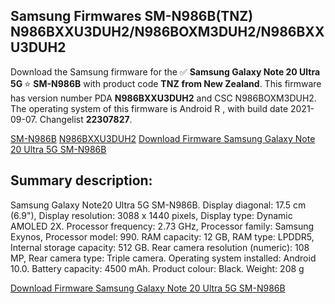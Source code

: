 <h2>Samsung Firmwares SM-N986B(TNZ) N986BXXU3DUH2/N986BOXM3DUH2/N986BXXU3DUH2</h2>
Download the Samsung firmware for the ✅ <strong>Samsung Galaxy Note 20 Ultra 5G </strong> ⭐ <strong>SM-N986B</strong> with product code <strong>TNZ</strong> <strong> from New Zealand</strong>. This firmware has version number PDA <strong>N986BXXU3DUH2</strong> and CSC N986BOXM3DUH2. The operating system of this firmware is Android R , with build date 2021-09-07. Changelist <strong>22307827</strong>.


[SM-N986B](https://samfirm.shop/samsung/model/SM-N986B)
[N986BXXU3DUH2](https://samfirm.shop/samsung/pda/N986BXXU3DUH2)
[Download Firmware Samsung Galaxy Note 20 Ultra 5G SM-N986B](https://samfirm.shop/samsung/firmware/453573)
<h2>Summary description:</h2>
<p>Samsung Galaxy Note20 Ultra 5G SM-N986B. Display diagonal: 17.5 cm (6.9"), Display resolution: 3088 x 1440 pixels, Display type: Dynamic AMOLED 2X. Processor frequency: 2.73 GHz, Processor family: Samsung Exynos, Processor model: 990. RAM capacity: 12 GB, RAM type: LPDDR5, Internal storage capacity: 512 GB. Rear camera resolution (numeric): 108 MP, Rear camera type: Triple camera. Operating system installed: Android 10.0. Battery capacity: 4500 mAh. Product colour: Black. Weight: 208 g</p>


[Download Firmware Samsung Galaxy Note 20 Ultra 5G SM-N986B](https://samfirm.shop/samsung/firmware/453573)
